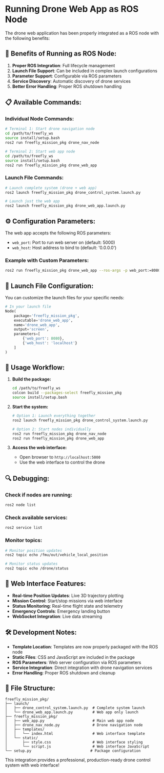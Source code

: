 # Running Drone Web App as ROS Node

The drone web application has been properly integrated as a ROS node with the following benefits:

## 🚀 **Benefits of Running as ROS Node:**

1. **Proper ROS Integration**: Full lifecycle management
2. **Launch File Support**: Can be included in complex launch configurations
3. **Parameter Support**: Configurable via ROS parameters
4. **Service Discovery**: Automatic discovery of drone services
5. **Better Error Handling**: Proper ROS shutdown handling

## 📋 **Available Commands:**

### **Individual Node Commands:**

```bash
# Terminal 1: Start drone navigation node
cd /path/to/freefly_ws
source install/setup.bash
ros2 run freefly_mission_pkg drone_nav_node

# Terminal 2: Start web app node
cd /path/to/freefly_ws
source install/setup.bash
ros2 run freefly_mission_pkg drone_web_app
```

### **Launch File Commands:**

```bash
# Launch complete system (drone + web app)
ros2 launch freefly_mission_pkg drone_control_system.launch.py

# Launch just the web app
ros2 launch freefly_mission_pkg drone_web_app.launch.py
```

## ⚙️ **Configuration Parameters:**

The web app accepts the following ROS parameters:

- `web_port`: Port to run web server on (default: 5000)
- `web_host`: Host address to bind to (default: '0.0.0.0')

### **Example with Custom Parameters:**

```bash
ros2 run freefly_mission_pkg drone_web_app --ros-args -p web_port:=8080 -p web_host:=localhost
```

## 🔧 **Launch File Configuration:**

You can customize the launch files for your specific needs:

```python
# In your launch file
Node(
    package='freefly_mission_pkg',
    executable='drone_web_app',
    name='drone_web_app',
    output='screen',
    parameters=[
        {'web_port': 8080},
        {'web_host': 'localhost'}
    ]
)
```

## 🎯 **Usage Workflow:**

1. **Build the package:**
   ```bash
   cd /path/to/freefly_ws
   colcon build --packages-select freefly_mission_pkg
   source install/setup.bash
   ```

2. **Start the system:**
   ```bash
   # Option 1: Launch everything together
   ros2 launch freefly_mission_pkg drone_control_system.launch.py
   
   # Option 2: Start nodes individually
   ros2 run freefly_mission_pkg drone_nav_node
   ros2 run freefly_mission_pkg drone_web_app
   ```

3. **Access the web interface:**
   - Open browser to `http://localhost:5000`
   - Use the web interface to control the drone

## 🔍 **Debugging:**

### **Check if nodes are running:**
```bash
ros2 node list
```

### **Check available services:**
```bash
ros2 service list
```

### **Monitor topics:**
```bash
# Monitor position updates
ros2 topic echo /fmu/out/vehicle_local_position

# Monitor status updates
ros2 topic echo /drone/status
```

## 🎨 **Web Interface Features:**

- **Real-time Position Updates**: Live 3D trajectory plotting
- **Mission Control**: Start/stop missions via web interface
- **Status Monitoring**: Real-time flight state and telemetry
- **Emergency Controls**: Emergency landing button
- **WebSocket Integration**: Live data streaming

## 🛠️ **Development Notes:**

- **Template Location**: Templates are now properly packaged with the ROS node
- **Static Files**: CSS and JavaScript are included in the package
- **ROS Parameters**: Web server configuration via ROS parameters
- **Service Integration**: Direct integration with drone navigation services
- **Error Handling**: Proper ROS shutdown and cleanup

## 📂 **File Structure:**

```
freefly_mission_pkg/
├── launch/
│   ├── drone_control_system.launch.py  # Complete system launch
│   └── drone_web_app.launch.py         # Web app only launch
├── freefly_mission_pkg/
│   ├── web_app.py                      # Main web app node
│   ├── drone_nav_node.py               # Drone navigation node
│   ├── templates/
│   │   └── index.html                  # Web interface template
│   └── static/
│       ├── style.css                   # Web interface styling
│       └── script.js                   # Web interface JavaScript
└── setup.py                           # Package configuration
```

This integration provides a professional, production-ready drone control system with web interface! 